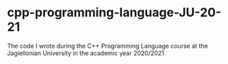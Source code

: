 # cpp-programming-language-JU-20-21
The code I wrote during the C++ Programming Language course at the Jagiellonian University in the academic year 2020/2021
